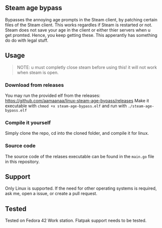 ## Steam age bypass
Bypasses the annoying age prompts in the Steam client, by patching certain files of the Steam client. This works regardles if Steam is restarted or not.
Steam does not save your age in the client or either thier servers when u get promted. Hence, you keep getting these. This apperantly has something do do with legal stuff.

## Usage

> NOTE: u must completly close steam before using this! it will not work when steam is open.

### Download from releases
You may run the provided elf from the releases: https://github.com/aamaanaa/linux-steam-age-bypass/releases
Make it executable with `chmod +x steam-age-bypass.elf` and run with `./steam-age-bypass.elf`

### Compile it yourself
Simply clone the repo, cd into the cloned folder, and compile it for linux.

### Source code
The source code of the relases executable can be found in the `main.go` file in this repository.

## Support
Only Linux is supported. If the need for other operating systems is required, ask me, open a issue, or create a pull request.

## Tested
Tested on Fedora 42 Work station. Flatpak support needs to be tested.
